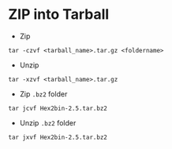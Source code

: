 # ZIP into Tarball

- Zip

`tar -czvf <tarball_name>.tar.gz <foldername>`

- Unzip

`tar -xzvf <tarball_name>.tar.gz`

- Zip `.bz2` folder

`tar jcvf Hex2bin-2.5.tar.bz2`

- Unzip `.bz2` folder

`tar jxvf Hex2bin-2.5.tar.bz2`